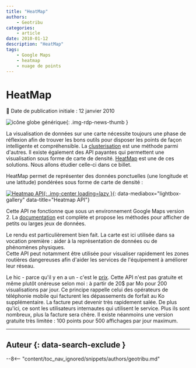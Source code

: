 ```yaml
---
title: "HeatMap"
authors:
    - Geotribu
categories:
    - article
date: 2010-01-12
description: "HeatMap"
tags:
    - Google Maps
    - heatmap
    - nuage de points
---
```


# HeatMap

:calendar: Date de publication initiale : 12 janvier 2010

![icône globe générique](https://cdn.geotribu.fr/img/internal/icons-rdp-news/world.png "icône globe générique"){: .img-rdp-news-thumb }

La visualisation de données sur une carte nécessite toujours une phase de réflexion afin de trouver les bons outils pour disposer les points de façon intelligente et compréhensible. La [clusterisation](http://geotribu.net/node/125) est une méthode parmi d'autres. Il existe également des API payantes qui permettent une visualisation sous forme de carte de densité. [HeatMap](http://www.heatmapapi.com/) est une de ces solutions. Nous allons étudier celle-ci dans ce billet.

HeatMap permet de représenter des données ponctuelles (une longitude et une latitude) pondérées sous forme de carte de densité :  

[![Heatmap API](https://cdn.geotribu.fr/img/articles-blog-rdp/capture-ecran/heatmapapi1.png "Heatmap API"){: .img-center loading=lazy }](https://cdn.geotribu.fr/img/articles-blog-rdp/capture-ecran/heatmapapi1.png){: data-mediabox="lightbox-gallery" data-title="Heatmap API"}

Cette API ne fonctionne que sous un environnement Google Maps version 2. La [documentation](http://www.heatmapapi.com/Documentation.aspx) est complète et propose les méthodes pour afficher de petits ou larges jeux de données.

Le rendu est particulièrement bien fait. La carte est ici utilisée dans sa vocation première : aider à la représentation de données ou de phénomènes physiques.  
Cette API peut notamment être utilisée pour visualiser rapidement les zones routières dangereuses afin d'aider les services de l'équipement à améliorer leur réseau.

Le hic - parce qu'il y en a un - c'est le [prix](http://www.heatmapapi.com/FAQ.aspx). Cette API n'est pas gratuite et même plutôt onéreuse selon moi : à partir de 20$ par Mo pour 200 visualisations par jour. Ce principe rappelle celui des opérateurs de téléphonie mobile qui facturent les dépassements de forfait au Ko supplémentaire. La facture peut devenir très rapidement salée. De plus qu'ici, ce sont les utilisateurs internautes qui utilisent le service. Plus ils sont nombreux, plus la facture sera chère. Il existe néanmoins une version gratuite très limitée : 100 points pour 500 affichages par jour maximum.

----

## Auteur {: data-search-exclude }

--8<-- "content/toc_nav_ignored/snippets/authors/geotribu.md"
